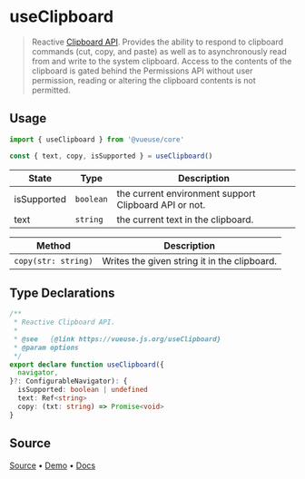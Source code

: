 <!--DEMO_STARTS-->
<script setup>
import Demo from './demo.vue'
</script>
<DemoContainer><Demo/></DemoContainer>
<!--DEMO_ENDS-->

<!--HEAD_STARTS--><!--HEAD_ENDS-->


# useClipboard

> Reactive [Clipboard API](https://developer.mozilla.org/en-US/docs/Web/API/Clipboard_API). Provides the ability to respond to clipboard commands (cut, copy, and paste) as well as to asynchronously read from and write to the system clipboard. Access to the contents of the clipboard is gated behind the Permissions API without user permission, reading or altering the clipboard contents is not permitted.

## Usage

```js
import { useClipboard } from '@vueuse/core'

const { text, copy, isSupported } = useClipboard()
```

| State | Type     | Description                        |
| ----- | -------- | ---------------------------------- |
| isSupported  | `boolean` | the current environment support Clipboard API or not. |
| text  | `string` | the current text in the clipboard. |

| Method            | Description                                  |
| -------------------- | -------------------------------------------- |
| `copy(str: string)` | Writes the given string it in the clipboard. |


<!--FOOTER_STARTS-->
## Type Declarations

```typescript
/**
 * Reactive Clipboard API.
 *
 * @see   {@link https://vueuse.js.org/useClipboard}
 * @param options
 */
export declare function useClipboard({
  navigator,
}?: ConfigurableNavigator): {
  isSupported: boolean | undefined
  text: Ref<string>
  copy: (txt: string) => Promise<void>
}
```

## Source

[Source](https://github.com/antfu/vueuse/blob/master/packages/core/useClipboard/index.ts) • [Demo](https://github.com/antfu/vueuse/blob/master/packages/core/useClipboard/demo.vue) • [Docs](https://github.com/antfu/vueuse/blob/master/packages/core/useClipboard/index.md)


<!--FOOTER_ENDS-->